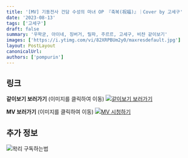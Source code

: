 ```yaml
---
title: '[MV] 기동전사 건담 수성의 마녀 OP 『축복(祝福)』｜Cover by 고세구'
date: '2023-08-13'
tags: ['고세구']
draft: false
summary: '우왁굳, 아이네, 징버거, 릴파, 주르르, 고세구, 비챤 같이보기'
images: ['https://i.ytimg.com/vi/82XRPBUm2y0/maxresdefault.jpg']
layout: PostLayout
canonicalUrl:
authors: ['pompurin']
---
```


## 링크

**같이보기 보러가기** (이미지를 클릭하여 이동)
[![같이보기 보러가기](https://cdn.discordapp.com/attachments/1136601898116464710/1137050327938506852/logo.png)](https://cafe.naver.com/steamindiegame/12419264)

**MV 보러가기** (이미지를 클릭하여 이동)
[![MV 시청하기](https://i.ytimg.com/vi/82XRPBUm2y0/maxresdefault.jpg)](https://youtu.be/82XRPBUm2y0)

## 추가 정보

![왁리 구독하는법](https://cdn.discordapp.com/attachments/1136601898116464710/1137049857136267374/--2cut.gif)
